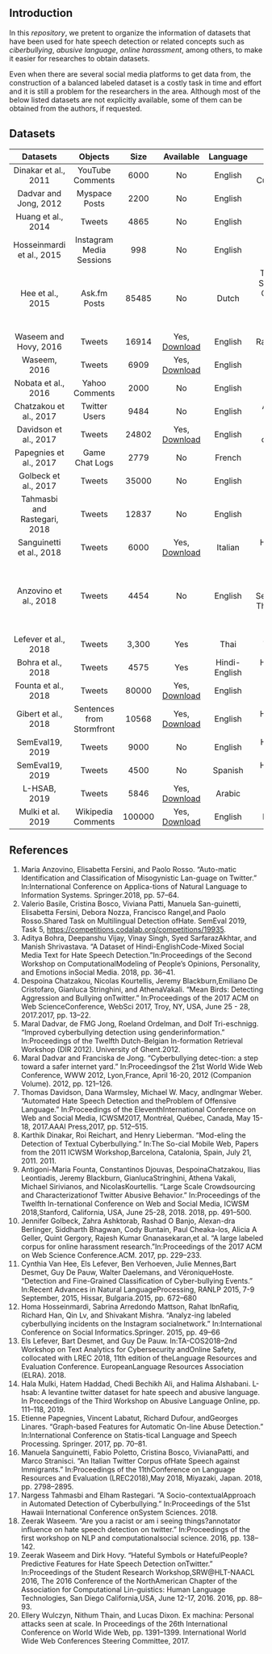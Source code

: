 ## Introduction
In this *repository*, we pretent to organize the information of datasets that have been used for hate speech detection or related concepts such as *ciberbullying*, *abusive language*, *online harassment*, among others, to make it easier for researches to obtain datasets.

Even when there are several social media platforms to get data from, the construction of a balanced labeled dataset is a costly task in time and effort and it is still a problem for the researchers in the area. Although most of the below listed datasets are not explicitly available, some of them can be obtained from the authors, if requested. 


## Datasets
|           Datasets            |          Objects          |             Size             |                                                   Available                                                    |   Language    |                                                 Labels                                                 |
| :--------------------------: | :-----------------------: | :--------------------------: | :------------------------------------------------------------------------------------------------------------: | :-----------: | :----------------------------------------------------------------------------------------------------: |
|     Dinakar et al., 2011     |     YouTube Comments      |             6000             |                                                       No                                                       |    English    |                                 Sexuality, Race, Culture, Intelligence                                  |
|    Dadvar and Jong, 2012     |       Myspace Posts       |             2200             |                                                       No                                                       |    English    |                                         Bullying, Non Bullying                                         |
|      Huang et al., 2014      |          Tweets           |             4865             |                                                       No                                                       |    English    |                                         Bullying, Non Bullying                                         |
|  Hosseinmardi et al., 2015   | Instagram Media Sessions  |             998              |                                                       No                                                       |    English    |                                         bullying, Non bullying                                         |
|       Hee et al., 2015       |       Ask.fm Posts        |            85485             |                                                       No                                                       |     Dutch     |       Threat-Blackmail, Sexual-talk, Insult, Curse-Exclusion, Defense, Defamation-Encouragement        |
|    Waseem and Hovy, 2016     |          Tweets           |            16914             |                             Yes, [Download](https://github.com/zeerakw/hatespeech)                             |    English    |                                         Racist, Sexist, Either                                          |
|         Waseem, 2016         |          Tweets           |             6909             |                             Yes, [Download](https://github.com/zeerakw/hatespeech)                             |    English    |                                      Racist, Sexist, Either,Both                                       |
|     Nobata et al., 2016      |      Yahoo Comments       |             2000             |                                                       No                                                       |    English    |                                             Abusive, Clean                                             |
|    Chatzakou et al., 2017    |       Twitter Users       |             9484             |                                                       No                                                       |    English    |                                       Aggressor, Bully, Spammer                                        |
|    Davidson et al., 2017     |          Tweets           |            24802            | Yes, [Download](https://github.com/t-davidson/hate-speech-and-offensive-language/blob/master/data/labeled_data.csv) |    English    |                                    hate\_speech, offensive, neither                                    |
|    Papegnies et al., 2017    |      Game Chat Logs       |             2779             |                                                       No                                                       |    French     |                                          Abusive, Non Abusive                                          |
|     Golbeck et al., 2017     |          Tweets           |            35000             |                                                       No                                                       |    English    |                                       Harassing, Non Harassing                                        |
| Tahmasbi and Rastegari, 2018 |          Tweets           |            12837            |                                                       No                                                       |    English    |                                         Bullying, Non Bullying                                         |
|   Sanguinetti et al., 2018   |          Tweets           |             6000             |                            Yes, [Download](https://github.com/msang/hate-speech-corpus)                            |    Italian    |                                     Hate Speech, Non Hate Speech                                     |
|    Anzovino et al., 2018     |          Tweets           |             4454             |                                                       No                                                       |    English    | Discredit, Stereotype, Objectification, Sexual_Harassment, Threats of Violence, Dominance, Dearailingy |
|     Lefever et al., 2018     |          Tweets           |            3,300             |                                                      Yes                                                       |     Thai      |                                            Toxic, Non Toxic                                            |
|      Bohra et al., 2018      |          Tweets           |             4575             |                                                      Yes                                                       | Hindi-English |                                     Hate Speech, Non Hate Speech                                      |
|     Founta et al., 2018      |          Tweets           |            80000             |          Yes, [Download](https://dataverse.mpi-sws.org/dataset.xhtml?persistentId=doi:10.5072/FK2/ZDTEMN)          |    English    |                                      Hate Speech, Offensive, None                                      |
|     Gibert et al., 2018      | Sentences from Stormfront |            10568             |                       Yes, [Download](https://github.com/aitor-garcia-p/hate-speech-dataset)                       |    English    |                                      Hate Speech, Non Hate Speech                                      |
|       SemEval19, 2019        |          Tweets           |             9000             |                                                       No                                                       |    English    |                                      Hate speech, Non Hate Speech                                      |
|       SemEval19, 2019        |          Tweets           |             4500        |              No              |          Spanish          | Hate Speech, Non Hate Speech |
|     L-HSAB, 2019     |     Tweets     |             5846             |                                                       Yes, [Download](https://github.com/Hala-Mulki/L-HSAB-First-Arabic-Levantine-HateSpeech-Dataset)                                                        |    Arabic    |                                 Normal, Abuse, Hate Speech
|      Mulki et al. 2019    |     Wikipedia Comments     |             100000             |                                                       Yes, [Download](figshare.com/articles/Wikipedia_Detox_Data/4054689t)                                                        |    English    |                                 Personal Attacks
## References
1. Maria Anzovino, Elisabetta Fersini, and Paolo Rosso. “Auto-matic Identification and Classification of Misogynistic Lan-guage on Twitter.” In:International Conference on Applica-tions of Natural Language to Information Systems. Springer.2018, pp. 57–64.
2. Valerio Basile, Cristina Bosco, Viviana Patti, Manuela San-guinetti, Elisabetta Fersini, Debora Nozza, Francisco Rangel,and Paolo Rosso.Shared Task on Multilingual Detection ofHate. SemEval 2019, Task 5, https://competitions.codalab.org/competitions/19935.
3. Aditya Bohra, Deepanshu Vijay, Vinay Singh, Syed SarfarazAkhtar, and Manish Shrivastava. “A Dataset of Hindi-EnglishCode-Mixed Social Media Text for Hate Speech Detection.”In:Proceedings of the Second Workshop on ComputationalModeling of People’s Opinions, Personality, and Emotions inSocial Media. 2018, pp. 36–41.
4. Despoina Chatzakou, Nicolas Kourtellis, Jeremy Blackburn,Emiliano De Cristofaro, Gianluca Stringhini, and AthenaVakali. “Mean Birds: Detecting Aggression and Bullying onTwitter.” In:Proceedings of the 2017 ACM on Web ScienceConference, WebSci 2017, Troy, NY, USA, June 25 - 28, 2017.2017, pp. 13–22.
5. Maral Dadvar, de FMG Jong, Roeland Ordelman, and Dolf Tri-eschnigg. “Improved cyberbullying detection using genderinformation.” In:Proceedings of the Twelfth Dutch-Belgian In-formation Retrieval Workshop (DIR 2012). University of Ghent.2012.
6. Maral Dadvar and Franciska de Jong. “Cyberbullying detec-tion: a step toward a safer internet yard.” In:Proceedingsof the 21st World Wide Web Conference, WWW 2012, Lyon,France, April 16-20, 2012 (Companion Volume). 2012, pp. 121–126.
7. Thomas Davidson, Dana Warmsley, Michael W. Macy, andIngmar Weber. “Automated Hate Speech Detection and theProblem of Offensive Language.” In:Proceedings of the EleventhInternational Conference on Web and Social Media, ICWSM2017, Montréal, Québec, Canada, May 15-18, 2017.AAAI Press,2017, pp. 512–515.
8. Karthik Dinakar, Roi Reichart, and Henry Lieberman. “Mod-eling the Detection of Textual Cyberbullying.” In:The So-cial Mobile Web, Papers from the 2011 ICWSM Workshop,Barcelona, Catalonia, Spain, July 21, 2011. 2011.
9. Antigoni-Maria Founta, Constantinos Djouvas, DespoinaChatzakou,  Ilias  Leontiadis,  Jeremy  Blackburn,  GianlucaStringhini, Athena Vakali, Michael Sirivianos, and NicolasKourtellis. “Large Scale Crowdsourcing and Characterizationof Twitter Abusive Behavior.” In:Proceedings of the Twelfth In-ternational Conference on Web and Social Media, ICWSM 2018,Stanford, California, USA, June 25-28, 2018. 2018, pp. 491–500.
10. Jennifer Golbeck, Zahra Ashktorab, Rashad O Banjo, Alexan-dra Berlinger, Siddharth Bhagwan, Cody Buntain, Paul Cheaka-los, Alicia A Geller, Quint Gergory, Rajesh Kumar Gnanasekaran,et al. “A large labeled corpus for online harassment research.”In:Proceedings of the 2017 ACM on Web Science Conference.ACM. 2017, pp. 229–233.
11. Cynthia Van Hee, Els Lefever, Ben Verhoeven, Julie Mennes,Bart Desmet, Guy De Pauw, Walter Daelemans, and VéroniqueHoste. “Detection and Fine-Grained Classification of Cyber-bullying Events.” In:Recent Advances in Natural LanguageProcessing, RANLP 2015, 7-9 September, 2015, Hissar, Bulgaria.2015, pp. 672–680
12. Homa Hosseinmardi, Sabrina Arredondo Mattson, Rahat IbnRafiq, Richard Han, Qin Lv, and Shivakant Mishra. “Analyz-ing labeled cyberbullying incidents on the Instagram socialnetwork.” In:International Conference on Social Informatics.Springer. 2015, pp. 49–66
13. Els Lefever, Bart Desmet, and Guy De Pauw. In:TA-COS2018–2nd Workshop on Text Analytics for Cybersecurity andOnline Safety, collocated with LREC 2018, 11th edition of theLanguage Resources and Evaluation Conference. EuropeanLanguage Resources Association (ELRA). 2018.
19. Hala Mulki, Hatem Haddad, Chedi Bechikh Ali, and Halima Alshabani. L-hsab: A levantine twitter dataset for hate speech and abusive language.  In Proceedings of the Third Workshop on Abusive Language Online, pp. 111–118, 2019.
20. Etienne Papegnies, Vincent Labatut, Richard Dufour, andGeorges Linares. “Graph-based Features for Automatic On-line Abuse Detection.” In:International Conference on Statis-tical Language and Speech Processing. Springer. 2017, pp. 70–81.
21. Manuela Sanguinetti, Fabio Poletto, Cristina Bosco, VivianaPatti, and Marco Stranisci. “An Italian Twitter Corpus ofHate Speech against Immigrants.” In:Proceedings of the 11thConference on Language Resources and Evaluation (LREC2018),May 2018, Miyazaki, Japan. 2018, pp. 2798–2895.
22. Nargess Tahmasbi and Elham Rastegari. “A Socio-contextualApproach in Automated Detection of Cyberbullying.” In:Proceedings of the 51st Hawaii International Conference onSystem Sciences. 2018.
23. Zeerak Waseem. “Are you a racist or am i seeing things?annotator influence on hate speech detection on twitter.” In:Proceedings of the first workshop on NLP and computationalsocial science. 2016, pp. 138–142.
24. Zeerak Waseem and Dirk Hovy. “Hateful Symbols or HatefulPeople? Predictive Features for Hate Speech Detection onTwitter.” In:Proceedings of the Student Research Workshop,SRW@HLT-NAACL 2016, The 2016 Conference of the NorthAmerican Chapter of the Association for Computational Lin-guistics: Human Language Technologies, San Diego California,USA, June 12-17, 2016. 2016, pp. 88–93.
25. Ellery Wulczyn, Nithum Thain, and Lucas Dixon.  Ex machina:  Personal attacks seen at scale.  In Proceedings of the 26th International Conference on World Wide Web, pp. 1391–1399. International World Wide Web Conferences Steering Committee, 2017.